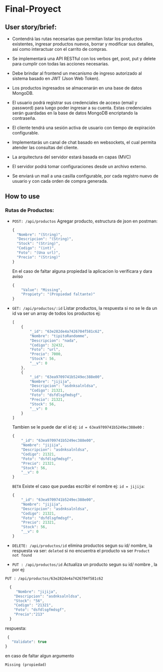 # Final-Proyect
## User story/brief: 

* Contendrá las rutas necesarias que permitan listar los productos existentes, ingresar productos nuevos, borrar y modificar sus detalles, así como interactuar con el carrito de compras.

* Se implementará una API RESTful con los verbos get, post, put y delete para cumplir con todas las acciones necesarias.

* Debe brindar al frontend un mecanismo de ingreso autorizado al sistema basado en JWT (Json Web Token). 

* Los productos ingresados se almacenarán en una base de datos MongoDB. 

* El usuario podrá registrar sus credenciales de acceso (email y password) para luego poder ingresar a su cuenta. Estas credenciales serán guardadas en la base de datos MongoDB encriptando la contraseña.

* El cliente tendrá una sesión activa de usuario con tiempo de expiración configurable.

* Implementarás un canal de chat basado en websockets, el cual permita atender las consultas del cliente.

* La arquitectura del servidor estará basada en capas (MVC)

* El servidor podrá tomar configuraciones desde un archivo externo.

* Se enviará un mail a una casilla configurable, por cada registro nuevo de usuario y con cada orden de compra generada.

## How to use

### Rutas de Productos: 
* `POST: /api/productos` Agregar producto, estructura de json en postman: 

  ```javascript
  {
    "Nombre": "(String)",
    "Descripcion": "(String)",
    "Stock": "(String)",
    "Codigo": "(int)",
    "Foto": "(Una url)",
    "Precio": "(String)"
  }
  ```
  En el caso de faltar alguna propiedad la aplicacion lo verificara y dara aviso

  ```javascript
  {
      "Value": "Missing",
      "Propiety": "(Propiedad faltante)"
  }

  ```

* `GET: /api/productos/:id` Listar productos, la respuesta si no se le da un id va ser un array de todos los productos ej: 

  ```javascript
  [
      {
          "_id": "63e282de4a7426704f581c62",
          "Nombre": "tipitoRandomme",
          "Descripcion": "nada",
          "Codigo": 32432,
          "Foto": "url",
          "Precio": 7000,
          "Stock": 56,
          "__v": 0
      },
      {
          "_id": "63ea9709741b5249ec388e00",
          "Nombre": "jijija",
          "Descripcion": "asdnksalnldsa",
          "Codigo": 21321,
          "Foto": "dsfdlsgfmdsgf",
          "Precio": 21321,
          "Stock": 56,
          "__v": 0
      }
  ]

  ```
  Tambien se le puede dar el id ej:  `id = 63ea9709741b5249ec388e00` : 
  ```javascript
  {
      "_id": "63ea9709741b5249ec388e00",
      "Nombre": "jijija",
      "Descripcion": "asdnksalnldsa",
      "Codigo": 21321,
      "Foto": "dsfdlsgfmdsgf",
      "Precio": 21321,
      "Stock": 56,
      "__v": 0
  }
  ```

  `BETA` Existe el caso que puedas escribir el nombre ej: `id = jijija`: 
  ```javascript
  {
      "_id": "63ea9709741b5249ec388e00",
      "Nombre": "jijija",
      "Descripcion": "asdnksalnldsa",
      "Codigo": 21321,
      "Foto": "dsfdlsgfmdsgf",
      "Precio": 21321,
      "Stock": 56,
      "__v": 0
  }
  ```
* `DELETE: /api/productos/id` elimina productos segun su id/ nombre, la respuesta va ser:
   `deleted`
   si no encuentra el producto va ser
   `Product not found`

*  `PUT : /api/productos/id` Actualiza un producto segun su id/ nombre , la por ej: 

 `PUT : /api/productos/63e282de4a7426704f581c62`
```javascript
  {
     "Nombre": "jijija",
    "Descripcion": "asdnksalnldsa",
    "Stock": "56",
    "Codigo": "21321",
    "Foto": "dsfdlsgfmdsgf",
    "Precio":"213"
  }
  ```
  respuesta: 
 ```javascript 
  {
    "Validate": true
}
  ```
  en caso de faltar algun argumento
  
  `Missing (propiedad)`

